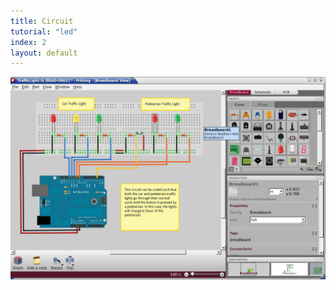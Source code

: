 ```yaml
---
title: Circuit
tutorial: "led"
index: 2
layout: default
---
```


<img src="images/circuit.png" class="img-responsive" /> 